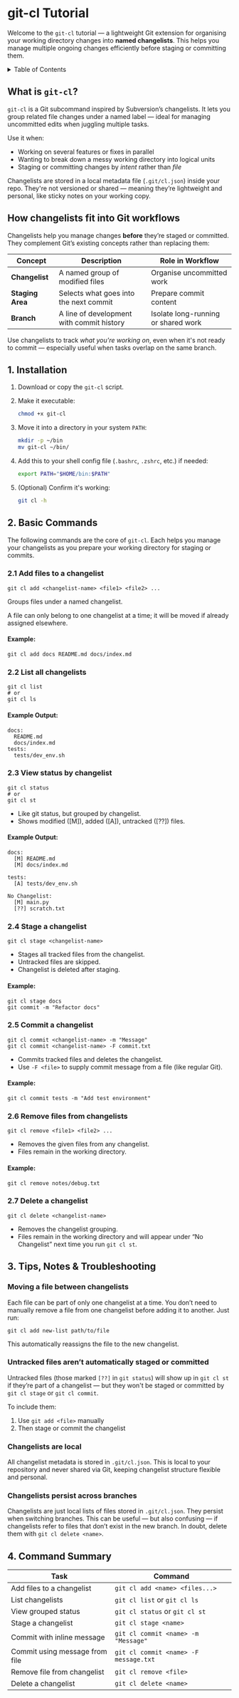 # git-cl Tutorial


Welcome to the `git-cl` tutorial — a lightweight Git extension for organising your working directory changes into **named changelists**. This helps you manage multiple ongoing changes efficiently before staging or committing them.


<details>
<summary> Table of Contents</summary>

- [What is `git-cl`](#what-is-git-cl)
- [How changelists fit into Git workflows](#how-changelists-fit-into-git-workflows)
- [1. Installation](#1-installation)
- [2. Basic Commands](#2-basic-commands)
  - [2.1 Add files to a changelist](#21-add-files-to-a-changelist)
  - [2.2 List all changelists](#22-list-all-changelists)
  - [2.3 View status by changelist](#23-view-status-by-changelist)
  - [2.4 Stage a changelist](#24-stage-a-changelist)
  - [2.5 Commit a changelist](#25-commit-a-changelist)
  - [2.6 Remove files from changelists](#26-remove-files-from-changelists)
  - [2.7 Delete a changelist](#27-delete-a-changelist)
- [3. Tips, Notes & Troubleshooting](#3-tips-notes--troubleshooting)
- [4. Command Summary](#4-command-summary)

</details>


## What is `git-cl`?

`git-cl` is a Git subcommand inspired by Subversion’s changelists. It lets you group related file changes under a named label — ideal for managing uncommitted edits when juggling multiple tasks.

Use it when:

- Working on several features or fixes in parallel
- Wanting to break down a messy working directory into logical units
- Staging or committing changes by *intent* rather than *file*

Changelists are stored in a local metadata file (`.git/cl.json`) inside your repo. They're not versioned or shared — meaning they’re lightweight and personal, like sticky notes on your working copy.

## How changelists fit into Git workflows

Changelists help you manage changes **before** they’re staged or committed. They complement Git’s existing concepts rather than replacing them:

| Concept          | Description                                 | Role in Workflow                    |
|------------------|---------------------------------------------|-------------------------------------|
| **Changelist**   | A named group of modified files             | Organise uncommitted work           |
| **Staging Area** | Selects what goes into the next commit      | Prepare commit content              |
| **Branch**       | A line of development with commit history   | Isolate long-running or shared work |

Use changelists to track *what you're working on*, even when it's not ready to commit — especially useful when tasks overlap on the same branch.

## 1. Installation

1. Download or copy the `git-cl` script.

2. Make it executable:

   ```bash
   chmod +x git-cl

3. Move it into a directory in your system `PATH`:

   ```bash
   mkdir -p ~/bin
   mv git-cl ~/bin/

4. Add this to your shell config file (`.bashrc`, `.zshrc`, etc.) if needed:

   ```bash
   export PATH="$HOME/bin:$PATH"

5. (Optional) Confirm it's working:

   ```bash
   git cl -h

## 2. Basic Commands

The following commands are the core of `git-cl`. Each helps you manage your changelists as you prepare your working directory for staging or commits.

### 2.1 Add files to a changelist

```
git cl add <changelist-name> <file1> <file2> ...
```

Groups files under a named changelist.

A file can only belong to one changelist at a time; it will be moved if already assigned elsewhere.

#### Example:

```
git cl add docs README.md docs/index.md
```

### 2.2 List all changelists

```
git cl list
# or
git cl ls
```

#### Example Output:

```
docs:
  README.md
  docs/index.md
tests:
  tests/dev_env.sh
```

### 2.3 View status by changelist

```
git cl status
# or
git cl st
```

- Like git status, but grouped by changelist.
- Shows modified ([M]), added ([A]), untracked ([??]) files.

#### Example Output:

```
docs:
  [M] README.md
  [M] docs/index.md

tests:
  [A] tests/dev_env.sh

No Changelist:
  [M] main.py
  [??] scratch.txt
```

### 2.4 Stage a changelist

```
git cl stage <changelist-name>
```

- Stages all tracked files from the changelist.
- Untracked files are skipped.
- Changelist is deleted after staging.

#### Example:

```
git cl stage docs
git commit -m "Refactor docs"
```

### 2.5 Commit a changelist

```
git cl commit <changelist-name> -m "Message"
git cl commit <changelist-name> -F commit.txt
```

- Commits tracked files and deletes the changelist.
- Use `-F <file>` to supply commit message from a file (like regular Git).

#### Example:

```
git cl commit tests -m "Add test environment"
```

### 2.6 Remove files from changelists

```
git cl remove <file1> <file2> ...
```

- Removes the given files from any changelist.
- Files remain in the working directory.

#### Example:

```
git cl remove notes/debug.txt
```

### 2.7 Delete a changelist

```
git cl delete <changelist-name>
```

- Removes the changelist grouping.
- Files remain in the working directory and will appear under “No Changelist” next time you run `git cl st`.


## 3. Tips, Notes & Troubleshooting

### Moving a file between changelists

Each file can be part of only one changelist at a time. You don’t need to manually remove a file from one changelist before adding it to another. Just run:

```
git cl add new-list path/to/file
```

This automatically reassigns the file to the new changelist.

### Untracked files aren’t automatically staged or committed

Untracked files (those marked `[??]` in `git status`) will show up in `git cl st` if they’re part of a changelist — but they won't be staged or committed by `git cl stage` or `git cl commit`.

To include them:

1. Use `git add <file>` manually
2. Then stage or commit the changelist

### Changelists are local

All changelist metadata is stored in `.git/cl.json`. This is local to your repository and never shared via Git, keeping changelist structure flexible and personal.


### Changelists persist across branches

Changelists are just local lists of files stored in `.git/cl.json`. They persist when switching branches. This can be useful — but also confusing — if changelists refer to files that don’t exist in the new branch. In doubt, delete them with `git cl delete <name>`.


## 4. Command Summary

| Task                           | Command                               |
| ------------------------------ | ------------------------------------- |
| Add files to a changelist      | `git cl add <name> <files...>`        |
| List changelists               | `git cl list` or `git cl ls`          |
| View grouped status            | `git cl status` or `git cl st`        |
| Stage a changelist             | `git cl stage <name>`                 |
| Commit with inline message     | `git cl commit <name> -m "Message"`   |
| Commit using message from file | `git cl commit <name> -F message.txt` |
| Remove file from changelist    | `git cl remove <file>`                |
| Delete a changelist            | `git cl delete <name>`                |
